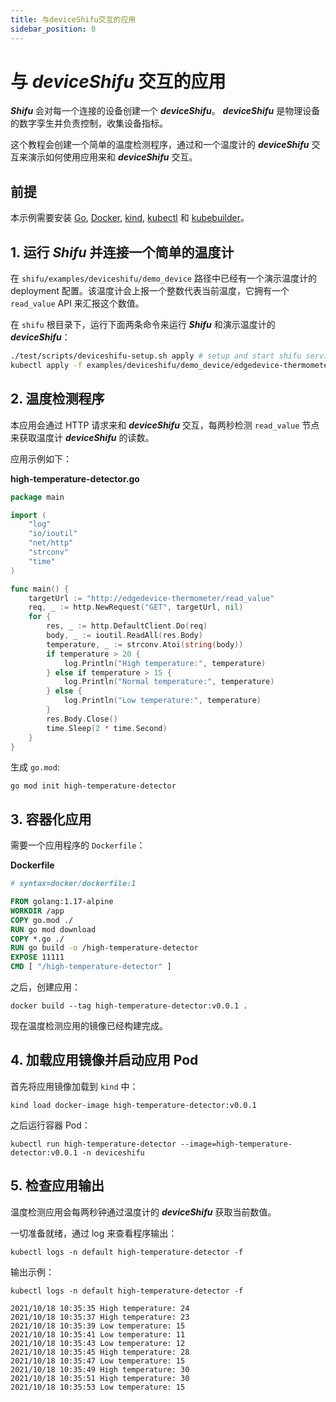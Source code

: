 ```yaml
---
title: 与deviceShifu交互的应用
sidebar_position: 0
---
```


# 与 **_deviceShifu_** 交互的应用

**_Shifu_** 会对每一个连接的设备创建一个 **_deviceShifu_**。 **_deviceShifu_** 是物理设备的数字孪生并负责控制，收集设备指标。

这个教程会创建一个简单的温度检测程序，通过和一个温度计的 **_deviceShifu_** 交互来演示如何使用应用来和 **_deviceShifu_** 交互。

## 前提

本示例需要安装 [Go](https://golang.org/dl/), [Docker](https://docs.docker.com/get-docker/), [kind](https://kubernetes.io/docs/tasks/tools/), [kubectl](https://kubernetes.io/docs/tasks/tools/) 和 [kubebuilder](https://github.com/kubernetes-sigs/kubebuilder)。

## 1. 运行 **_Shifu_** 并连接一个简单的温度计

在 `shifu/examples/deviceshifu/demo_device` 路径中已经有一个演示温度计的 deployment 配置。该温度计会上报一个整数代表当前温度，它拥有一个 `read_value` API 来汇报这个数值。

在 `shifu` 根目录下，运行下面两条命令来运行 **_Shifu_** 和演示温度计的 **_deviceShifu_**：

```bash
./test/scripts/deviceshifu-setup.sh apply # setup and start shifu services for this demo
kubectl apply -f examples/deviceshifu/demo_device/edgedevice-thermometer # connect mock thermometer to shifu
```

## 2. 温度检测程序

本应用会通过 HTTP 请求来和 **_deviceShifu_** 交互，每两秒检测 `read_value` 节点来获取温度计 **_deviceShifu_** 的读数。

应用示例如下：

**high-temperature-detector.go**

```go
package main

import (
	"log"
	"io/ioutil"
	"net/http"
	"strconv"
	"time"
)

func main() {
	targetUrl := "http://edgedevice-thermometer/read_value"
	req, _ := http.NewRequest("GET", targetUrl, nil)
	for {
		res, _ := http.DefaultClient.Do(req)
		body, _ := ioutil.ReadAll(res.Body)
		temperature, _ := strconv.Atoi(string(body))
		if temperature > 20 {
			log.Println("High temperature:", temperature)
		} else if temperature > 15 {
			log.Println("Normal temperature:", temperature)
		} else {
			log.Println("Low temperature:", temperature)
		}
		res.Body.Close()
		time.Sleep(2 * time.Second)
	}
}
```

生成 `go.mod`:

```
go mod init high-temperature-detector
```

## 3. 容器化应用

需要一个应用程序的 `Dockerfile`：

**Dockerfile**

```Dockerfile
# syntax=docker/dockerfile:1

FROM golang:1.17-alpine
WORKDIR /app
COPY go.mod ./
RUN go mod download
COPY *.go ./
RUN go build -o /high-temperature-detector
EXPOSE 11111
CMD [ "/high-temperature-detector" ]
```

之后，创建应用：

```
docker build --tag high-temperature-detector:v0.0.1 .
```

现在温度检测应用的镜像已经构建完成。

## 4. 加载应用镜像并启动应用 Pod

首先将应用镜像加载到 `kind` 中：

```
kind load docker-image high-temperature-detector:v0.0.1
```

之后运行容器 Pod：

```
kubectl run high-temperature-detector --image=high-temperature-detector:v0.0.1 -n deviceshifu
```

## 5. 检查应用输出

温度检测应用会每两秒钟通过温度计的 **_deviceShifu_** 获取当前数值。

一切准备就绪，通过 log 来查看程序输出：

```
kubectl logs -n default high-temperature-detector -f
```

输出示例：

```
kubectl logs -n default high-temperature-detector -f

2021/10/18 10:35:35 High temperature: 24
2021/10/18 10:35:37 High temperature: 23
2021/10/18 10:35:39 Low temperature: 15
2021/10/18 10:35:41 Low temperature: 11
2021/10/18 10:35:43 Low temperature: 12
2021/10/18 10:35:45 High temperature: 28
2021/10/18 10:35:47 Low temperature: 15
2021/10/18 10:35:49 High temperature: 30
2021/10/18 10:35:51 High temperature: 30
2021/10/18 10:35:53 Low temperature: 15
```
